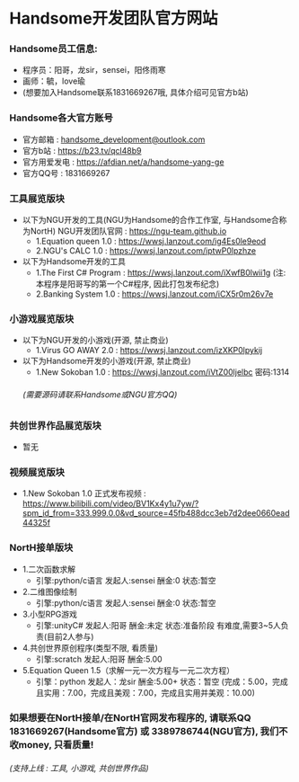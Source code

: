 # Handsome开发团队官方网站
### Handsome员工信息:
- 程序员：阳哥，龙sir，sensei，阳佟雨寒                                      
- 画师：毓，love瑜
- (想要加入Handsome联系1831669267哦, 具体介绍可见官方b站)
                       
### Handsome各大官方账号
- 官方邮箱 : handsome_development@outlook.com
- 官方b站 : <https://b23.tv/qcl48b9>    
- 官方用爱发电 : <https://afdian.net/a/handsome-yang-ge>
- 官方QQ号 : 1831669267

### 工具展览版块
- 以下为NGU开发的工具(NGU为Handsome的合作工作室, 与Handsome合称为NortH) NGU开发团队官网 : <https://ngu-team.github.io>
  - 1.Equation queen 1.0 : <https://wwsj.lanzout.com/ig4Es0le9eod>
  - 2.NGU's CALC 1.0 : <https://wwsj.lanzout.com/iptwP0lpzhze>
- 以下为Handsome开发的工具
  - 1.The First C# Program : <https://wwsj.lanzout.com/iXwfB0lwii1g> (注:本程序是阳哥写的第一个C#程序, 因此打包发布纪念)
  - 2.Banking System 1.0 : <https://wwsj.lanzout.com/iCX5r0m26v7e>

### 小游戏展览版块
- 以下为NGU开发的小游戏(开源, 禁止商业)
  - 1.Virus GO AWAY 2.0 : <https://wwsj.lanzout.com/izXKP0lpykij>
- 以下为Handsome开发的小游戏(开源, 禁止商业)
  - 1.New Sokoban 1.0 : <https://wwsj.lanzout.com/iVtZ00ljelbc> 密码:1314
  ###### (需要源码请联系Handsome或NGU官方QQ)

### 共创世界作品展览版块
- 暂无

### 视频展览版块
- 1.New Sokoban 1.0 正式发布视频 : <https://www.bilibili.com/video/BV1Kx4y1u7yw/?spm_id_from=333.999.0.0&vd_source=45fb488dcc3eb7d2dee0660ead44325f>

### NortH接单版块
- 1.二次函数求解
  - 引擎:python/c语言 发起人:sensei 酬金:0 状态:暂空
- 2.二维图像绘制
  - 引擎:python/c语言 发起人:sensei 酬金:0 状态:暂空
- 3.小型RPG游戏
  - 引擎:unityC# 发起人:阳哥 酬金:未定 状态:准备阶段 有难度,需要3~5人负责(目前2人参与)
- 4.共创世界原创程序(类型不限, 看质量)
  - 引擎:scratch 发起人:阳哥 酬金:5.00 
- 5.Equation Queen 1.5（求解一元一次方程与一元二次方程）
  - 引擎：python 发起人：龙sir 酬金:5.00+ 状态：暂空 (完成：5.00，完成且实用：7.00，完成且美观：7.00，完成且实用并美观：10.00)

### 如果想要在NortH接单/在NortH官网发布程序的, 请联系QQ 1831669267(Handsome官方) 或 3389786744(NGU官方), 我们不收money, 只看质量!
###### (支持上线 : 工具, 小游戏, 共创世界作品)
